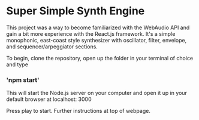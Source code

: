 # Super Simple Synth Engine
This project was a way to become familiarized with the WebAudio API and gain a bit more experience with the React.js framework. It's a simple monophonic, east-coast style synthesizer with oscillator, filter, envelope, and sequencer/arpeggiator sections. 

To begin, clone the repository, open up the folder in your terminal of choice and type

### 'npm start'

This will start the Node.js server on your computer and open it up in your default browser at localhost: 3000

Press play to start. Further instructions at top of webpage.
